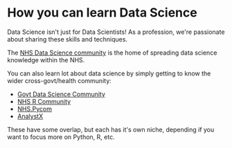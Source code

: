 # How you can learn Data Science

Data Science isn't just for Data Scientists! As a profession, we're passionate about sharing these skills and techniques.

The [NHS Data Science community](https://data-science-community.analystx.uk/) is the home of spreading data science knowledge within the NHS.

You can also learn lot about data science by simply getting to know the wider cross-govt/health community:

- [Govt Data Science Community](https://www.gov.uk/service-manual/communities/data-science-community)
- [NHS R Community](https://nhsrcommunity.com/)
- [NHS.Pycom](https://nhs-pycom.net/)
- [AnalystX](https://analystx.uk/)

These have some overlap, but each has it's own niche, depending if you want to focus more on Python, R, etc.